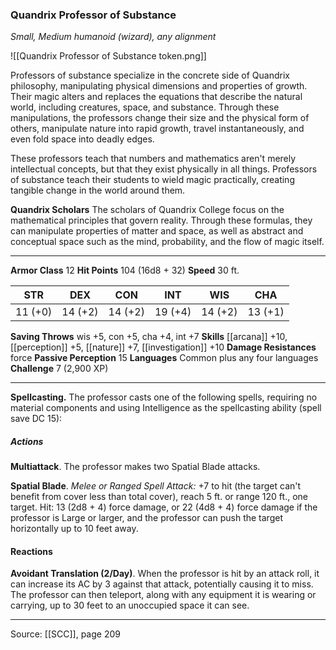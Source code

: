 ### Quandrix Professor of Substance
_Small, Medium humanoid (wizard), any alignment_

![[Quandrix Professor of Substance token.png]]

Professors of substance specialize in the concrete side of Quandrix philosophy, manipulating physical dimensions and properties of growth. Their magic alters and replaces the equations that describe the natural world, including creatures, space, and substance. Through these manipulations, the professors change their size and the physical form of others, manipulate nature into rapid growth, travel instantaneously, and even fold space into deadly edges.

These professors teach that numbers and mathematics aren't merely intellectual concepts, but that they exist physically in all things. Professors of substance teach their students to wield magic practically, creating tangible change in the world around them.


**Quandrix Scholars** The scholars of Quandrix College focus on the mathematical principles that govern reality. Through these formulas, they can manipulate properties of matter and space, as well as abstract and conceptual space such as the mind, probability, and the flow of magic itself.





---

**Armor Class** 12
**Hit Points** 104 (16d8 + 32)
**Speed** 30 ft.

| STR     | DEX     | CON     | INT     | WIS     | CHA     |
|---------|---------|---------|---------|---------|---------|
| 11 (+0) | 14 (+2) | 14 (+2) | 19 (+4) | 14 (+2) | 13 (+1) |

**Saving Throws** wis +5, con +5, cha +4, int +7
**Skills** [[arcana]] +10, [[perception]] +5, [[nature]] +7, [[investigation]] +10
**Damage Resistances** force
**Passive Perception** 15
**Languages** Common plus any four languages
**Challenge** 7 (2,900 XP)

---

**Spellcasting.** The professor casts one of the following spells, requiring no material components and using Intelligence as the spellcasting ability (spell save DC 15):

##### Actions
**Multiattack**. The professor makes two Spatial Blade attacks.

**Spatial Blade**. _Melee or Ranged Spell Attack:_ +7 to hit (the target can't benefit from cover less than total cover), reach 5 ft. or range 120 ft., one target. Hit: 13 (2d8 + 4) force damage, or 22 (4d8 + 4) force damage if the professor is Large or larger, and the professor can push the target horizontally up to 10 feet away.

#### Reactions
**Avoidant Translation (2/Day)**. When the professor is hit by an attack roll, it can increase its AC by 3 against that attack, potentially causing it to miss. The professor can then teleport, along with any equipment it is wearing or carrying, up to 30 feet to an unoccupied space it can see.


---

Source: [[SCC]], page 209